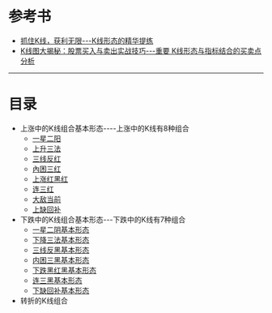 # 参考书
  * [抓住K线，获利无限---K线形态的精华提练](https://weread.qq.com/web/reader/39e32730813ab77b3g013a02kc81322c012c81e728d9d180)
  * [K线图大揭秘：股票买入与卖出实战技巧---重要 K线形态与指标结合的买卖点分析](https://weread.qq.com/web/reader/f4a322905dfba1f4a2434dakc81322c012c81e728d9d180)

----

# 目录
  * 上涨中的K线组合基本形态----上涨中的K线有8种组合
    * [一星二阳](https://github.com/stevenli91748/Stock-Knowledge/blob/master/%E6%8A%80%E6%9C%AF%E5%88%86%E6%9E%90/K%E7%BA%BF%E5%9B%BE/%E5%9E%8B%E6%80%81/%E4%B8%8A%E6%B6%A8%E4%B8%AD%E7%9A%84K%E7%BA%BF%E7%BB%84%E5%90%88/%E4%B8%80%E6%98%9F%E4%BA%8C%E9%98%B3/%E4%B8%80%E6%98%9F%E4%BA%8C%E9%98%B3.md)
    * [上升三法](https://github.com/stevenli91748/Stock-Knowledge/blob/master/%E6%8A%80%E6%9C%AF%E5%88%86%E6%9E%90/K%E7%BA%BF%E5%9B%BE/%E5%9E%8B%E6%80%81/%E4%B8%8A%E6%B6%A8%E4%B8%AD%E7%9A%84K%E7%BA%BF%E7%BB%84%E5%90%88/%E4%B8%8A%E5%8D%87%E4%B8%89%E6%B3%95/%E4%B8%8A%E5%8D%87%E4%B8%89%E6%B3%95.md)
    * [三线反红](https://github.com/stevenli91748/Stock-Knowledge/blob/master/%E6%8A%80%E6%9C%AF%E5%88%86%E6%9E%90/K%E7%BA%BF%E5%9B%BE/%E5%9E%8B%E6%80%81/%E4%B8%8A%E6%B6%A8%E4%B8%AD%E7%9A%84K%E7%BA%BF%E7%BB%84%E5%90%88/%E4%B8%89%E7%BA%BF%E5%8F%8D%E7%BA%A2/%E4%B8%89%E7%BA%BF%E5%8F%8D%E7%BA%A2.md)
    * [內困三红](https://github.com/stevenli91748/Stock-Knowledge/blob/master/%E6%8A%80%E6%9C%AF%E5%88%86%E6%9E%90/K%E7%BA%BF%E5%9B%BE/%E5%9E%8B%E6%80%81/%E4%B8%8A%E6%B6%A8%E4%B8%AD%E7%9A%84K%E7%BA%BF%E7%BB%84%E5%90%88/%E5%85%A7%E5%9B%B0%E4%B8%89%E7%BA%A2/%E5%85%A7%E5%9B%B0%E4%B8%89%E7%BA%A2.md)
    * [上涨红黑红](https://github.com/stevenli91748/Stock-Knowledge/blob/master/%E6%8A%80%E6%9C%AF%E5%88%86%E6%9E%90/K%E7%BA%BF%E5%9B%BE/%E5%9E%8B%E6%80%81/%E4%B8%8A%E6%B6%A8%E4%B8%AD%E7%9A%84K%E7%BA%BF%E7%BB%84%E5%90%88/%E4%B8%8A%E6%B6%A8%E7%BA%A2%E9%BB%91%E7%BA%A2/%E4%B8%8A%E6%B6%A8%E7%BA%A2%E9%BB%91%E7%BA%A2.md)
    * [连三红](https://github.com/stevenli91748/Stock-Knowledge/blob/master/%E6%8A%80%E6%9C%AF%E5%88%86%E6%9E%90/K%E7%BA%BF%E5%9B%BE/%E5%9E%8B%E6%80%81/%E4%B8%8A%E6%B6%A8%E4%B8%AD%E7%9A%84K%E7%BA%BF%E7%BB%84%E5%90%88/%E8%BF%9E%E4%B8%89%E7%BA%A2/%E8%BF%9E%E4%B8%89%E7%BA%A2.md)
    * [大敌当前](https://github.com/stevenli91748/Stock-Knowledge/blob/master/%E6%8A%80%E6%9C%AF%E5%88%86%E6%9E%90/K%E7%BA%BF%E5%9B%BE/%E5%9E%8B%E6%80%81/%E4%B8%8A%E6%B6%A8%E4%B8%AD%E7%9A%84K%E7%BA%BF%E7%BB%84%E5%90%88/%E5%A4%A7%E6%95%8C%E5%BD%93%E5%89%8D/%E5%A4%A7%E6%95%8C%E5%BD%93%E5%89%8D.md)
    * [上缺回补](https://github.com/stevenli91748/Stock-Knowledge/blob/master/%E6%8A%80%E6%9C%AF%E5%88%86%E6%9E%90/K%E7%BA%BF%E5%9B%BE/%E5%9E%8B%E6%80%81/%E4%B8%8A%E6%B6%A8%E4%B8%AD%E7%9A%84K%E7%BA%BF%E7%BB%84%E5%90%88/%E4%B8%8A%E7%BC%BA%E5%9B%9E%E8%A1%A5/%E4%B8%8A%E7%BC%BA%E5%9B%9E%E8%A1%A5.md)
  * 下跌中的K线组合基本形态---下跌中的K线有7种组合
    * [一星二阴基本形态](https://github.com/stevenli91748/Stock-Knowledge/blob/master/%E6%8A%80%E6%9C%AF%E5%88%86%E6%9E%90/K%E7%BA%BF%E5%9B%BE/%E5%9E%8B%E6%80%81/%E4%B8%8B%E8%B7%8C%E4%B8%AD%E7%9A%84K%E7%BA%BF%E7%BB%84%E5%90%88/%E4%B8%80%E6%98%9F%E4%BA%8C%E9%98%B4/%E4%B8%80%E6%98%9F%E4%BA%8C%E9%98%B4.md)
    * [下降三法基本形态](https://github.com/stevenli91748/Stock-Knowledge/blob/master/%E6%8A%80%E6%9C%AF%E5%88%86%E6%9E%90/K%E7%BA%BF%E5%9B%BE/%E5%9E%8B%E6%80%81/%E4%B8%8B%E8%B7%8C%E4%B8%AD%E7%9A%84K%E7%BA%BF%E7%BB%84%E5%90%88/%E4%B8%8B%E9%99%8D%E4%B8%89%E6%B3%95/%E4%B8%8B%E9%99%8D%E4%B8%89%E6%B3%95.md)
    * [三线反黑基本形态](https://github.com/stevenli91748/Stock-Knowledge/blob/master/%E6%8A%80%E6%9C%AF%E5%88%86%E6%9E%90/K%E7%BA%BF%E5%9B%BE/%E5%9E%8B%E6%80%81/%E4%B8%8B%E8%B7%8C%E4%B8%AD%E7%9A%84K%E7%BA%BF%E7%BB%84%E5%90%88/%E4%B8%89%E7%BA%BF%E5%8F%8D%E9%BB%91/%E4%B8%89%E7%BA%BF%E5%8F%8D%E9%BB%91.md)
    * [内困三黑基本形态](https://github.com/stevenli91748/Stock-Knowledge/blob/master/%E6%8A%80%E6%9C%AF%E5%88%86%E6%9E%90/K%E7%BA%BF%E5%9B%BE/%E5%9E%8B%E6%80%81/%E4%B8%8B%E8%B7%8C%E4%B8%AD%E7%9A%84K%E7%BA%BF%E7%BB%84%E5%90%88/%E5%86%85%E5%9B%B0%E4%B8%89%E9%BB%91/%E5%86%85%E5%9B%B0%E4%B8%89%E9%BB%91.md)
    * [下跌黑红黑基本形态](https://github.com/stevenli91748/Stock-Knowledge/blob/master/%E6%8A%80%E6%9C%AF%E5%88%86%E6%9E%90/K%E7%BA%BF%E5%9B%BE/%E5%9E%8B%E6%80%81/%E4%B8%8B%E8%B7%8C%E4%B8%AD%E7%9A%84K%E7%BA%BF%E7%BB%84%E5%90%88/%E4%B8%8B%E8%B7%8C%E9%BB%91%E7%BA%A2%E9%BB%91/%E4%B8%8B%E8%B7%8C%E9%BB%91%E7%BA%A2%E9%BB%91.md)
    * [连三黑基本形态](https://github.com/stevenli91748/Stock-Knowledge/blob/master/%E6%8A%80%E6%9C%AF%E5%88%86%E6%9E%90/K%E7%BA%BF%E5%9B%BE/%E5%9E%8B%E6%80%81/%E4%B8%8B%E8%B7%8C%E4%B8%AD%E7%9A%84K%E7%BA%BF%E7%BB%84%E5%90%88/%E8%BF%9E%E4%B8%89%E9%BB%91/%E8%BF%9E%E4%B8%89%E9%BB%91.md)
    * [下缺回补基本形态](https://github.com/stevenli91748/Stock-Knowledge/blob/master/%E6%8A%80%E6%9C%AF%E5%88%86%E6%9E%90/K%E7%BA%BF%E5%9B%BE/%E5%9E%8B%E6%80%81/%E4%B8%8B%E8%B7%8C%E4%B8%AD%E7%9A%84K%E7%BA%BF%E7%BB%84%E5%90%88/%E4%B8%8B%E7%BC%BA%E5%9B%9E%E8%A1%A5/%E4%B8%8B%E7%BC%BA%E5%9B%9E%E8%A1%A5.md) 
  * 转折的K线组合
 
